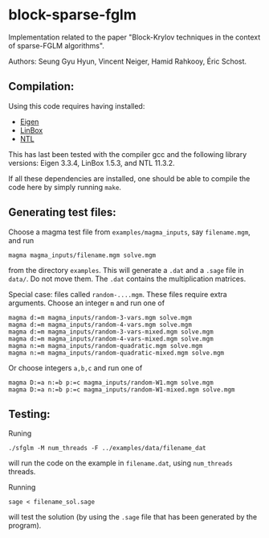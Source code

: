 # block-sparse-fglm

Implementation related to the paper "Block-Krylov techniques in the context of sparse-FGLM algorithms".

Authors: Seung Gyu Hyun, Vincent Neiger, Hamid Rahkooy, Éric Schost.

## Compilation:

Using this code requires having installed:
 - [Eigen][1]
 - [LinBox][2]
 - [NTL][3]

This has last been tested with the compiler gcc and the following library
versions: Eigen 3.3.4, LinBox 1.5.3, and NTL 11.3.2.

If all these dependencies are installed, one should be able to compile
the code here by simply running `make`.

[1]: http://eigen.tuxfamily.org/ "Eigen"
[2]: https://github.com/linbox-team/linbox/ "LinBox"
[3]: https://www.shoup.net/ntl/ "NTL"

## Generating test files:

Choose a magma test file from `examples/magma_inputs`, say `filename.mgm`, and
run 
~~~~
magma magma_inputs/filename.mgm solve.mgm
~~~~
from the directory `examples`. This will generate a `.dat` and a `.sage` file
in `data/`. Do not move them. The `.dat` contains the multiplication matrices. 

Special case: files called `random-....mgm`. These files require extra 
arguments. Choose an integer `m` and run one of
~~~~
magma d:=m magma_inputs/random-3-vars.mgm solve.mgm 
magma d:=m magma_inputs/random-4-vars.mgm solve.mgm
magma d:=m magma_inputs/random-3-vars-mixed.mgm solve.mgm
magma d:=m magma_inputs/random-4-vars-mixed.mgm solve.mgm
magma n:=m magma_inputs/random-quadratic.mgm solve.mgm
magma n:=m magma_inputs/random-quadratic-mixed.mgm solve.mgm
~~~~

Or choose integers `a,b,c` and run one of
~~~~
magma D:=a n:=b p:=c magma_inputs/random-W1.mgm solve.mgm
magma D:=a n:=b p:=c magma_inputs/random-W1-mixed.mgm solve.mgm
~~~~

## Testing:

Runing
~~~~
./sfglm -M num_threads -F ../examples/data/filename_dat
~~~~
will run the code on the example in `filename.dat`, using `num_threads`
threads.

Running
~~~~
sage < filename_sol.sage
~~~~
will test the solution (by using the `.sage` file that has been generated by
the program).
